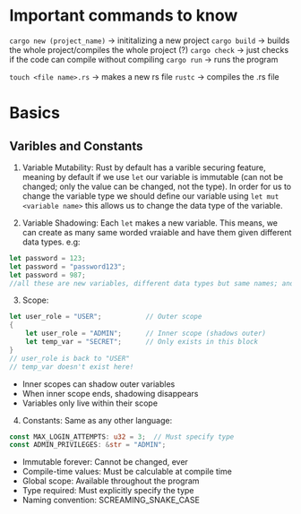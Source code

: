 # Important commands to know

`cargo new (project_name)` -> inititalizing a new project
`cargo build` -> builds the whole project/compiles the whole project (?)
`cargo check` -> just checks if the code can compile without compiling
`cargo run` -> runs the program

`touch <file name>.rs` -> makes a new rs file
`rustc` -> compiles the .rs file

# Basics
## Varibles and Constants

1. Variable Mutability: Rust by default has a varible securing feature, meaning by default if we use `let` our variable is immutable (can not be changed; only the value can be changed, not the type). In order for us to change the variable type we should define our variable using `let mut <variable name>` this allows us to change the data type of the variable.

2. Variable Shadowing: Each `let` makes a new variable. This means, we can create as many same worded vraiable and have them given different data types. e.g:

```rust
let password = 123;
let password = "password123";
let password = 987;
//all these are new variables, different data types but same names; and ofc they are immutable
```

3. Scope: 
```rust
let user_role = "USER";           // Outer scope
{
    let user_role = "ADMIN";      // Inner scope (shadows outer)
    let temp_var = "SECRET";      // Only exists in this block
}
// user_role is back to "USER"
// temp_var doesn't exist here!
```
- Inner scopes can shadow outer variables
- When inner scope ends, shadowing disappears
- Variables only live within their scope

4. Constants: Same as any other language:

```rust
const MAX_LOGIN_ATTEMPTS: u32 = 3;  // Must specify type
const ADMIN_PRIVILEGES: &str = "ADMIN";
```

- Immutable forever: Cannot be changed, ever
- Compile-time values: Must be calculable at compile time
- Global scope: Available throughout the program
- Type required: Must explicitly specify the type
- Naming convention: SCREAMING_SNAKE_CASE